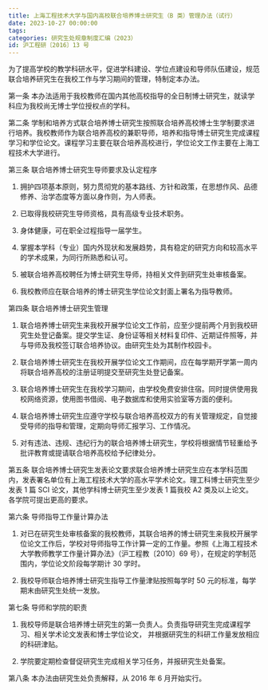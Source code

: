 ```yaml
---
title: 上海工程技术大学与国内高校联合培养博士研究生（B 类）管理办法（试行）
date: 2023-10-27 00:00:00
tags:
categories: 研究生处规章制度汇编（2023）
id: 沪工程研〔2016〕13 号
---
```


为了提高学校的教学科研水平，促进学科建设、学位点建设和导师队伍建设，规范联合培养研究生在我校工作与学习期间的管理，特制定本办法。

第一条 本办法适用于我校教师在国内其他高校指导的全日制博士研究生，就读学科应为我校尚无博士学位授权点的学科。

第二条 学制和培养方式联合培养博士研究生按照联合培养高校博士生学制要求进行培养。我校教师作为联合培养高校的兼职导师，培养和指导博士研究生完成课程学习和学位论文。课程学习主要在联合培养高校进行，学位论文工作主要在上海工程技术大学进行。

第三条 联合培养博士研究生导师要求及认定程序

1. 拥护四项基本原则，努力贯彻党的基本路线、方针和政策，在思想作风、品德修养、治学态度等方面以身作则，为人师表。

2. 已取得我校研究生导师资格，具有高级专业技术职务。

3. 身体健康，可在职全过程指导一届学生。

4. 掌握本学科（专业）国内外现状和发展趋势，具有稳定的研究方向和较高水平的学术成果，为同行所熟悉和认可。

5. 被联合培养高校聘任为博士研究生导师，持相关文件到研究生处审核备案。

6. 我校教师应在联合培养的博士研究生学位论文封面上署名为指导教师。

第四条 联合培养博士研究生管理

1. 联合培养博士研究生来我校开展学位论文工作前，应至少提前两个月到我校研究生处登记备案。提交学生证、身份证等相关材料复印件、近期证件照等，并与导师及我校签订联合培养协议。由研究生处为其制作校园卡。

2. 联合培养博士研究生在我校开展学位论文工作期间，应在每学期开学第一周内将联合培养高校的注册证明提交至研究生处登记备案。

3. 联合培养博士研究生在我校学习期间，由学校免费安排住宿。同时提供使用我校网络资源，使用图书借阅、电子数据库和使用实验室等方面的便利。

4. 联合培养博士研究生应遵守学校与联合培养高校双方的有关管理规定，自觉接受导师的指导和管理，定期向导师汇报学习、工作情况。

5. 对有违法、违规、违纪行为的联合培养博士研究生，学校将根据情节轻重给予批评教育或提请联合培养高校给予纪律处分。

第五条 联合培养博士研究生发表论文要求联合培养博士研究生应在本学科范围内，发表署名单位有上海工程技术大学的高水平学术论文。理工科博士研究生至少发表 1 篇 SCI 论文，其他学科博士研究生至少发表 1 篇我校 A2 类及以上论文。各学院可提出更高的要求。

第六条 导师指导工作量计算办法

1. 对已在研究生处审核备案的我校教师，其联合培养的博士研究生来我校开展学位论文工作后，学校对导师指导工作计算一定的工作量。参照《上海工程技术大学教师教学工作量计算办法》（沪工程教〔2010〕69 号），在规定的学制范围内，学位论文阶段每学期计 30 学时。

2. 我校导师联合培养博士研究生指导工作量津贴按照每学时 50 元的标准，每学期末由研究生处统一发放。

第七条 导师和学院的职责

1. 我校导师是联合培养博士研究生的第一负责人。负责指导研究生完成课程学习、相关学术论文发表和博士学位论文， 并根据研究生的科研工作量发放相应的科研津贴。

2. 学院要定期检查督促研究生完成相关学习任务，并报研究生处备案。

第八条 本办法由研究生处负责解释，从 2016 年 6 月开始实行。
